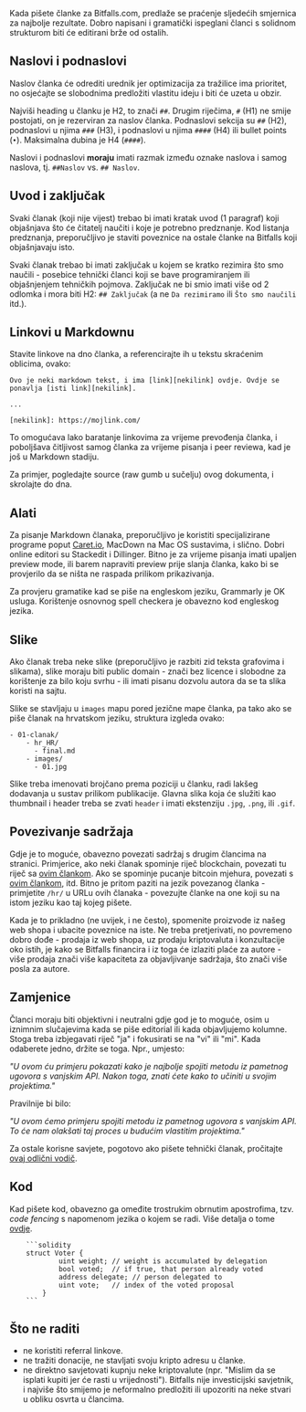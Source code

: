 Kada pišete članke za Bitfalls.com, predlaže se praćenje sljedećih smjernica za najbolje rezultate. Dobro napisani i gramatički ispeglani članci s solidnom strukturom biti će editirani brže od ostalih.

## Naslovi i podnaslovi

Naslov članka će odrediti urednik jer optimizacija za tražilice ima prioritet, no osjećajte se slobodnima predložiti vlastitu ideju i biti će uzeta u obzir.

Najviši heading u članku je H2, to znači `##`. Drugim riječima, `#` (H1) ne smije postojati, on je rezerviran za naslov članka. Podnaslovi sekcija su `##` (H2), podnaslovi u njima `###` (H3), i podnaslovi u njima `####` (H4) ili bullet points (`•`). Maksimalna dubina je H4 (`####`).

Naslovi i podnaslovi **moraju** imati razmak između oznake naslova i samog naslova, tj. `##Naslov` vs. `## Naslov`.

## Uvod i zaključak

Svaki članak (koji nije vijest) trebao bi imati kratak uvod (1 paragraf) koji objašnjava što će čitatelj naučiti i koje je potrebno predznanje. Kod listanja predznanja, preporučljivo je staviti poveznice na ostale članke na Bitfalls koji objašnjavaju isto.

Svaki članak trebao bi imati zaključak u kojem se kratko rezimira što smo naučili - posebice tehnički članci koji se bave programiranjem ili objašnjenjem tehničkih pojmova. Zaključak ne bi smio imati više od 2 odlomka i mora biti H2: `## Zaključak` (a ne `Da rezimiramo` ili `Što smo naučili` itd.).

## Linkovi u Markdownu

Stavite linkove na dno članka, a referencirajte ih u tekstu skraćenim oblicima, ovako:

```
Ovo je neki markdown tekst, i ima [link][nekilink] ovdje. Ovdje se ponavlja [isti link][nekilink].

...

[nekilink]: https://mojlink.com/
```

To omogućava lako baratanje linkovima za vrijeme prevođenja članka, i poboljšava čitljivost samog članka za vrijeme pisanja i peer reviewa, kad je još u Markdown stadiju.

Za primjer, pogledajte source (raw gumb u sučelju) ovog dokumenta, i skrolajte do dna.
  
## Alati

Za pisanje Markdown članaka, preporučljivo je koristiti specijalizirane programe poput [Caret.io][caret], MacDown na Mac OS sustavima, i slično. Dobri online editori su Stackedit i Dillinger. Bitno je za vrijeme pisanja imati upaljen preview mode, ili barem napraviti preview prije slanja članka, kako bi se provjerilo da se ništa ne raspada prilikom prikazivanja.

Za provjeru gramatike kad se piše na engleskom jeziku, Grammarly je OK usluga. Korištenje osnovnog spell checkera je obavezno kod engleskog jezika.

## Slike

Ako članak treba neke slike (preporučljivo je razbiti zid teksta grafovima i slikama), slike moraju biti public domain - znači bez licence i slobodne za korištenje za bilo koju svrhu - ili imati pisanu dozvolu autora da se ta slika koristi na sajtu.

Slike se stavljaju u `images` mapu pored jezične mape članka, pa tako ako se piše članak na hrvatskom jeziku, struktura izgleda ovako:

    - 01-clanak/
        - hr_HR/
          - final.md
        - images/
          - 01.jpg
          
Slike treba imenovati brojčano prema poziciji u članku, radi lakšeg dodavanja u sustav prilikom publikacije. Glavna slika koja će služiti kao thumbnail i header treba se zvati `header` i imati ekstenziju `.jpg`, `.png`, ili `.gif`.

## Povezivanje sadržaja

Gdje je to moguće, obavezno povezati sadržaj s drugim člancima na stranici. Primjerice, ako neki članak spominje riječ blockchain, povezati tu riječ sa [ovim člankom][blockchain]. Ako se spominje pucanje bitcoin mjehura, povezati s [ovim člankom][bubble], itd. Bitno je pritom paziti na jezik povezanog članka - primjetite `/hr/` u URLu ovih članaka - povezujte članke na one koji su na istom jeziku kao taj kojeg pišete.

Kada je to prikladno (ne uvijek, i ne često), spomenite proizvode iz našeg web shopa i ubacite poveznice na iste. Ne treba pretjerivati, no povremeno dobro dođe - prodaja iz web shopa, uz prodaju kriptovaluta i konzultacije oko istih, je kako se Bitfalls financira i iz toga će izlaziti plaće za autore - više prodaja znači više kapaciteta za objavljivanje sadržaja, što znači više posla za autore.

## Zamjenice

Članci moraju biti objektivni i neutralni gdje god je to moguće, osim u iznimnim slučajevima kada se piše editorial ili kada objavljujemo kolumne. Stoga treba izbjegavati riječ "ja" i fokusirati se na "vi" ili "mi". Kada odaberete jedno, držite se toga. Npr., umjesto:

_"U ovom ću primjeru pokazati kako je najbolje spojiti metodu iz pametnog ugovora s vanjskim API. Nakon toga, znati ćete kako to učiniti u svojim projektima."_

Pravilnije bi bilo:

_"U ovom ćemo primjeru spojiti metodu iz pametnog ugovora s vanjskim API. To će nam olakšati taj proces u budućim vlastitim projektima."_

Za ostale korisne savjete, pogotovo ako pišete tehnički članak, pročitajte [ovaj odlični vodič][guide].

## Kod

Kad pišete kod, obavezno ga omeđite trostrukim obrnutim apostrofima, tzv. _code fencing_ s napomenom jezika o kojem se radi. Više detalja o tome [ovdje][codefence].

        ```solidity
        struct Voter {
                uint weight; // weight is accumulated by delegation
                bool voted;  // if true, that person already voted
                address delegate; // person delegated to
                uint vote;   // index of the voted proposal
            }
        ```
   
## Što ne raditi

- ne koristiti referral linkove.
- ne tražiti donacije, ne stavljati svoju kripto adresu u članke.
- ne direktno savjetovati kupnju neke kriptovalute (npr. "Mislim da se isplati kupiti jer će rasti u vrijednosti"). Bitfalls nije investicijski savjetnik, i najviše što smijemo je neformalno predložiti ili upozoriti na neke stvari u obliku osvrta u člancima.
        
[caret]: https://caret.io
[blockchain]: https://bitfalls.com/hr/2017/08/20/blockchain-explained-blockchain-works/
[bubble]: https://bitfalls.com/hr/2017/09/06/bitcoin-bubble/
[guide]: https://www.impressivewebs.com/how-to-write-great-web-development-articles-tutorials/
[codefence]: https://help.github.com/articles/creating-and-highlighting-code-blocks/